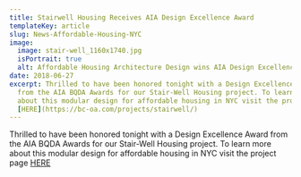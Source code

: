 ```yaml
---
title: Stairwell Housing Receives AIA Design Excellence Award
templateKey: article
slug: News-Affordable-Housing-NYC
image:
  image: stair-well_1160x1740.jpg
  isPortrait: true
  alt: Affordable Housing Architecture Design wins AIA Design Excellence Award NYC
date: 2018-06-27
excerpt: Thrilled to have been honored tonight with a Design Excellence Award
  from the AIA BQDA Awards for our Stair-Well Housing project. To learn more
  about this modular design for affordable housing in NYC visit the project page
  [HERE](https://bc-oa.com/projects/stairwell/)
---
```

Thrilled to have been honored tonight with a Design Excellence Award from the AIA BQDA Awards for our Stair-Well Housing project. To learn more about this modular design for affordable housing in NYC visit the project page [HERE](https://bc-oa.com/projects/stairwell/)
